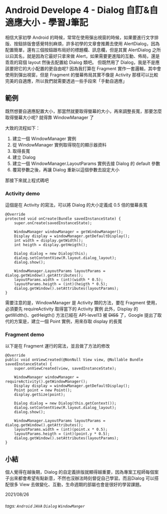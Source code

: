 # Android Develope 4 - Dialog 自訂&自適應大小 - 學習J筆記
相信大家初學 Android 的時候，常常在使用彈出視窗的時候，如果要進行文字排版、按鈕排版會感覺特別麻煩，許多初學的文章會推薦去使用 AlertDialog，因為配置簡單，還有三個按鈕跟布局好的標題欄、訊息欄，但是其實 AlertDialog 之所以曰其名，就是因為它最好只拿來做 Alert，如果需要更進階的互動、佈局，還是乖乖的寫個 layout 然後去配置給 Dialog 類吧。
但既然用了 Dialog，我是不是應該要把它的大小配置的更自由呢? 因為我打算在 Fragment 實作一套邏輯，其中會使用到彈出視窗，但是 Fragment 的螢幕佈局其實不像是 Activity 那樣可以比較完美的自適應，所以我們就需要透過一些手段來「手動自適應」

## 範例
既然想要自適應配置大小，那當然就要取得螢幕的大小，再來調整長寬，那要怎麼取得螢幕大小呢? 就得靠 WindowManager 了

大致的流程如下：
1. 建立一個 WindowManager 實例
2. 從 WindowManager 實例取得現在的顯示器資料
3. 取得長寬
4. 建立 Dialog
5. 建立一個 WindowManager.LayoutParams 實例去接 Dialog 的 default 參數
6. 覆寫參數之後，再讓 Dialog 重新以這個參數去設定大小

那接下來就上程式碼吧

### Activity demo
這個是在 Activity 的寫法，可以將 Dialog 的大小定義成 0.5 倍的螢幕長寬
```java=
@Override
protected void onCreate(Bundle savedInstanceState) {
    super.onCreate(savedInstanceState);
    
    WindowManager windowManager = getWindowManager();
    Display display = windowManager.getDefaultDisplay();
    int width = display.getWidth();
    int heigth = display.getHeigth();

    Dialog dialog = new Dialog(this);
    dialog.setContentView(R.layout.dialog_layout);
    dialog.show();

    WindowManager.LayoutParams layoutParams = dialog.getWindow().getAttributes();
    layoutParams.width = (int)(width * 0.5);
    layoutParams.heigth = (int)(heigth * 0.5);
    dialog.getWindow().setAttributes(layoutParams);
}
```


需要注意的是，WindowManager 是 Activity 類的方法，要在 Fragment 使用，必須要先 requireActivity 取得當下的 Activity 實例
此外，Display 的 getWidth()、getHeigth() 方法已經在 API-level13 被 ~~DISS~~ 了，Google 提出了取代的方案是，建立一個 Point 實例，用來存取 display 的長寬

### Fragment demo
以下是在 Fragment 運行的寫法，並且做了方法的修改
```java=
@Override
public void onViewCreated(@NonNull View view, @Nullable Bundle savedInstanceState) {
    super.onViewCreated(view, savedInstanceState);
    
    WindowManager windowManager = requireActivity().getWindowManager();
    Display display = windowManager.getDefaultDisplay();
    Point point = new Point();
    display.getSize(point);

    Dialog dialog = new Dialog(this.getContext());
    dialog.setContentView(R.layout.dialog_layout);
    dialog.show();

    WindowManager.LayoutParams layoutParams = dialog.getWindow().getAttributes();
    layoutParams.width = (int)(point.x * 0.5);
    layoutParams.heigth = (int)(point.y * 0.5);
    dialog.getWindow().setAttributes(layoutParams);
}
```

## 小結
個人覺得在越後期，Dialog 的自定義排版就顯得越重要，因為專案工程師每個案子出來都會希望有點新意，不然也沒辦法時刻督促自己學習。而且Dialog 可以搭配很多 View 去做變化、互動，生命週期的部屬也會是很好的學習課題。

2021/08/26

###### tags: `Android` `JAVA` `Dialog` `WindowManger`
